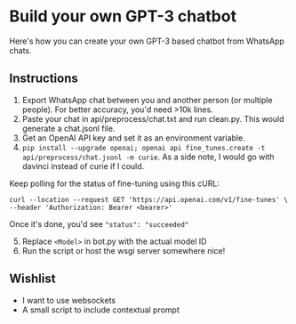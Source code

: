 # Build your own GPT-3 chatbot

Here's how you can create your own GPT-3 based chatbot from WhatsApp chats.

## Instructions

1. Export WhatsApp chat between you and another person (or multiple people). For better accuracy, you'd need >10k lines.
2. Paste your chat in api/preprocess/chat.txt and run clean.py. This would generate a chat.jsonl file. 
3. Get an OpenAI API key and set it as an environment variable.
4. `pip install --upgrade openai; openai api fine_tunes.create -t api/preprocess/chat.jsonl -m curie`. As a side note, I would go with davinci instead of curie if I could.

Keep polling for the status of fine-tuning using this cURL:
```
curl --location --request GET 'https://api.openai.com/v1/fine-tunes' \
--header 'Authorization: Bearer <bearer>'
```

Once it's done, you'd see `"status": "succeeded"`

5. Replace `<Model>` in bot.py with the actual model ID
6. Run the script or host the wsgi server somewhere nice!


## Wishlist
- I want to use websockets
- A small script to include contextual prompt

